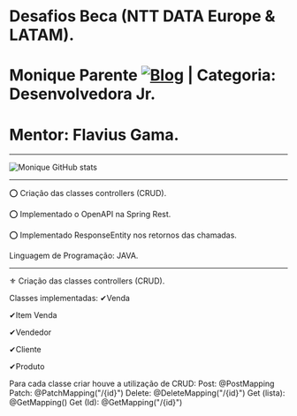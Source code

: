 # Desafios Beca (NTT DATA Europe & LATAM).
# Monique Parente [![Blog](https://img.shields.io/badge/LinkedIn-0077B5?style=for-the-badge&logo=linkedin&logoColor=white)](https://www.linkedin.com/in/monique13/) | Categoria: Desenvolvedora Jr. 
# Mentor: Flavius Gama.
______________________________________________________________________________________________________________________________________________________________________________

![Monique GitHub stats](https://github-readme-stats.vercel.app/api?username=MoniqueParente&show_icons=true&theme=radical)
______________________________________________________________________________________________________________________________________________________________________________

⭕ Criação das classes controllers (CRUD).

⭕ Implementado o OpenAPI na Spring Rest.

⭕ Implementado ResponseEntity nos retornos das chamadas.

Linguagem de Programação: JAVA.
______________________________________________________________________________________________________________________________________________________________________________

⚜ Criação das classes controllers (CRUD).

Classes implementadas:
✔Venda

✔Item Venda

✔Vendedor

✔Cliente

✔Produto

Para cada classe criar houve a utilização de CRUD:
Post: @PostMapping
Patch: @PatchMapping("/{id}")
Delete: @DeleteMapping("/{id}")
Get (lista): @GetMapping()
Get (Id): @GetMapping("/{id}")
